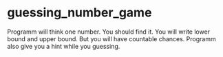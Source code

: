 # guessing_number_game
 Programm will think one number. You should find it. You will write lower bound and upper bound. But you will have countable chances. Programm also give you a hint while you guessing.
